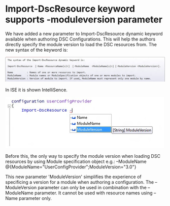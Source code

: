 # Import-DscResource keyword supports -moduleversion parameter

We have added a new parameter to Import-DscResource dynamic keyword available when authoring DSC Configurations. This will help the authors directly specify the module version to load the DSC resources from. The new syntax of the keyword is:

![](images/Import-DscResource-syntax.jpg)

In ISE it is shown IntelliSence.

![](images/Import-DscResource-Modversion.jpg)

Before this, the only way to specify the module version when loading DSC resources by using Module specification object e.g.: –ModuleName @{ModuleName="UserConfigProvider";ModuleVersion="3.0"}

This new parameter 'ModuleVersion' simplifies the experience of specificing a version for a module when authoring a configuration. The –ModuleVersion parameter can only be used in combination with the –ModuleName parameter. It cannot be used with resource names using –Name parameter only.

